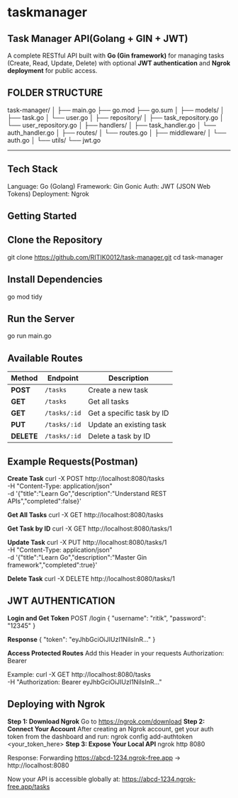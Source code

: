 ﻿# taskmanager
## Task Manager API(Golang + GIN + JWT)
A complete RESTful API built with **Go (Gin framework)** for managing tasks (Create, Read, Update, Delete) with optional **JWT authentication** and **Ngrok deployment** for public access.

## FOLDER STRUCTURE
  task-manager/
│
├── main.go
├── go.mod
├── go.sum
│
├── models/
│   ├── task.go
│   └── user.go
│
├── repository/
│   ├── task_repository.go
│   └── user_repository.go
│
├── handlers/
│   ├── task_handler.go
│   └── auth_handler.go
│
├── routes/
│   └── routes.go
│
├── middleware/
│   └── auth.go
│
└── utils/
    └── jwt.go

---

## Tech Stack
 Language: Go (Golang)
 Framework: Gin Gonic
 Auth: JWT (JSON Web Tokens)
 Deployment: Ngrok

## Getting Started

##  Clone the Repository

git clone https://github.com/RITIK0012/task-manager.git
cd task-manager


## Install Dependencies
go mod tidy

## Run the Server
go run main.go


## Available Routes

| Method     | Endpoint     | Description               |
| ---------- | ------------ | ------------------------- |
| **POST**   | `/tasks`     | Create a new task         |
| **GET**    | `/tasks`     | Get all tasks             |
| **GET**    | `/tasks/:id` | Get a specific task by ID |
| **PUT**    | `/tasks/:id` | Update an existing task   |
| **DELETE** | `/tasks/:id` | Delete a task by ID       |


## Example Requests(Postman)

**Create Task**
curl -X POST http://localhost:8080/tasks \
  -H "Content-Type: application/json" \
  -d '{"title":"Learn Go","description":"Understand REST APIs","completed":false}'

**Get All Tasks**
curl -X GET http://localhost:8080/tasks

**Get Task by ID**
curl -X GET http://localhost:8080/tasks/1

**Update Task**
curl -X PUT http://localhost:8080/tasks/1 \
  -H "Content-Type: application/json" \
  -d '{"title":"Learn Go","description":"Master Gin framework","completed":true}'

**Delete Task**
curl -X DELETE http://localhost:8080/tasks/1


## JWT AUTHENTICATION 

**Login and Get Token**
POST /login
{
  "username": "ritik",
  "password": "12345"
}

**Response**
{
  "token": "eyJhbGciOiJIUzI1NiIsInR..."
}

**Access Protected Routes**
Add this Header in your requests
Authorization: Bearer <token>

Example:
curl -X GET http://localhost:8080/tasks \
  -H "Authorization: Bearer eyJhbGciOiJIUzI1NiIsInR..."

## Deploying with Ngrok

**Step 1: Download Ngrok**
Go to https://ngrok.com/download
**Step 2: Connect Your Account**
After creating an Ngrok account, get your auth token from the dashboard and run:
ngrok config add-authtoken <your_token_here>
**Step 3: Expose Your Local API**
ngrok http 8080

Response:
Forwarding  https://abcd-1234.ngrok-free.app -> http://localhost:8080

Now your API is accessible globally at:
https://abcd-1234.ngrok-free.app/tasks
